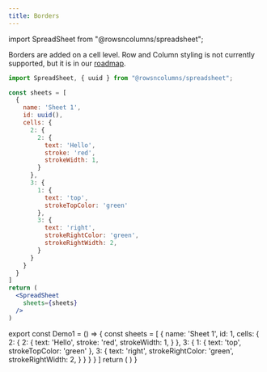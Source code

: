 ```yaml
---
title: Borders
---
```

import SpreadSheet from "@rowsncolumns/spreadsheet";

Borders are added on a cell level. Row and Column styling is not currently supported, but it is in our [roadmap](https://github.com/rowsncolumns/grid/issues/34).

```jsx
import SpreadSheet, { uuid } from "@rowsncolumns/spreadsheet";

const sheets = [
  {
    name: 'Sheet 1',
    id: uuid(),
    cells: {
      2: {
        2: {
          text: 'Hello',
          stroke: 'red',
          strokeWidth: 1,
        }
      },
      3: {
        1: {
          text: 'top',
          strokeTopColor: 'green'
        },
        3: {
          text: 'right',
          strokeRightColor: 'green',
          strokeRightWidth: 2,
        }
      }
    }
  }
]
return (
  <SpreadSheet
    sheets={sheets}
  />
)
```

export const Demo1 = ()  => {
  const sheets = [
    {
      name: 'Sheet 1',
      id: 1,
      cells: {
        2: {
          2: {
            text: 'Hello',
            stroke: 'red',
            strokeWidth: 1,
          }
        },
        3: {
          1: {
            text: 'top',
            strokeTopColor: 'green'
          },
          3: {
            text: 'right',
            strokeRightColor: 'green',
            strokeRightWidth: 2,
          }
        }
      }
    }
  ]
  return (
    <SpreadSheet
      sheets={sheets}
    />
  )
}

<Demo1 />